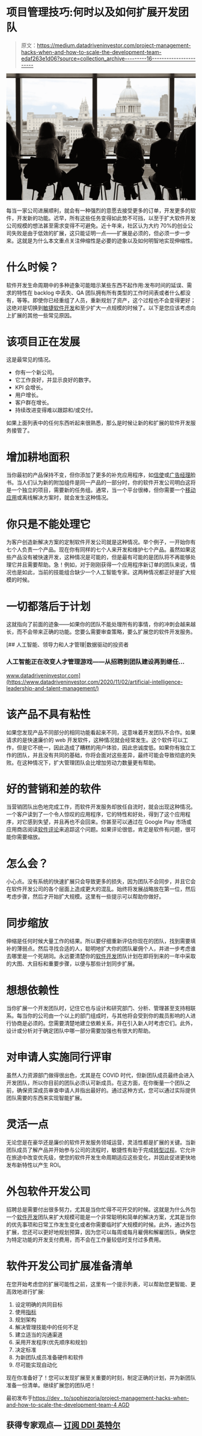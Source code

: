 # 项目管理技巧:何时以及如何扩展开发团队

> 原文：<https://medium.datadriveninvestor.com/project-management-hacks-when-and-how-to-scale-the-development-team-edaf263e1d06?source=collection_archive---------16----------------------->

![](img/7f1b8b7d38422138d62fa33adfef856d.png)

每当一家公司进展顺利，就会有一种强烈的意愿去接受更多的订单，开发更多的软件，开发新的功能。迟早，所有这些任务变得如此势不可挡，以至于扩大软件开发公司规模的想法甚至需求变得不可避免。近十年来，社区认为大约 70%的创业公司失败是由于低效的扩展，这只能证明一点——扩展是必须的，但必须一步一步来。这就是为什么本文重点关注伸缩性是必要的迹象以及如何明智地实现伸缩性。

# 什么时候？

软件开发生命周期中的多种迹象可能暗示某些东西不起作用:发布时间的延误、需求的特性在 backlog 中丢失、QA 团队拥有所有类型的工作时间表或者什么都没有，等等。即使你已经重组了人员，重新规划了资产，这个过程也不会变得更好；这绝对是切换到[敏捷软件开发](https://www.fpt-software.com/service/application-services/)和至少扩大一点规模的时候了。以下是您应该考虑向上扩展的其他一些常见原因。

# 该项目正在发展

这是最常见的情况。

*   你有一个新公司。
*   它工作良好，并显示良好的数字。
*   KPI 会增长。
*   用户增长。
*   客户群在增长。
*   持续改进变得难以跟踪和/或交付。

如果上面列表中的任何东西听起来很熟悉，那么是时候让新的和扩展的软件开发服务接管了。

# 增加耕地面积

当你最初的产品保持不变，但你添加了更多的补充应用程序，如[信使](https://www.facebook.com/notes/graddy-solutions/facebook-introduces-messenger/190907657639545/)或[广告经理](https://www.facebook.com/business/news/introducing-the-updated-ads-manager)脸书。当人们认为新的附加组件是同一产品的一部分时，你的软件开发公司明白这将是一个独立的项目，需要新的任务组。通常，当一个平台很棒，但你需要一个[移动应用](https://www.itmhouse.com/native-vs-cross-platform-apps-how-to-choose/)或离线解决方案时，就会发生这种情况。

# 你只是不能处理它

为客户创造新解决方案的定制软件开发公司就是这种情况。举个例子，一开始你有七个人负责一个产品。现在你有同样的七个人来开发和维护七个产品。虽然如果这些产品没有被快速开发，这种情况是可能的，但是最有可能的是团队将不再能够处理它并且需要帮助。急！例如，对于刚刚获得一个应用程序新订单的团队来说，情况也是如此，当前的技能组合缺少一个人工智能专家。这两种情况都正好是扩大规模的时候。

# 一切都落后于计划

这就指向了前面的迹象——如果你的团队不能处理所有的事情，你的冲刺会越来越长，而不会带来正确的功能。您要么需要审查策略，要么扩展您的软件开发服务。

[](https://www.datadriveninvestor.com/2020/11/02/artificial-intelligence-leadership-and-talent-management/) [## 人工智能、领导力和人才管理|数据驱动的投资者

### 人工智能正在改变人才管理游戏——从招聘到团队建设再到继任…

www.datadriveninvestor.com](https://www.datadriveninvestor.com/2020/11/02/artificial-intelligence-leadership-and-talent-management/) 

# 该产品不具有粘性

如果您发现产品不同部分的相同功能看起来不同，这意味着开发团队不合作。如果请求的是快速廉价的 web 开发软件，这种情况就会经常发生。这个软件可以工作，但是它不统一，因此造成了糟糕的用户体验，因此忠诚度低。如果你有独立工作的团队，并且没有共同的基础，你将会面对这些差异，最终可能会导致彻底的失败。在这种情况下，扩大管理团队会比增加劳动力数量更有帮助。

# 好的营销和差的软件

当营销团队出色地完成工作，而软件开发服务却放任自流时，就会出现这种情况。一个客户读到了一个令人惊叹的应用程序，它的特性和好处，得到了这个应用程序，对它感到失望，并且再也不会回来。你甚至可以通过在 Google Play 市场或应用商店阅读[软件评论](https://www.g2.com/categories/technology-review-platforms)来追踪这个问题。如果评论很低，肯定是软件有问题，很可能你需要缩放。

# 怎么会？

小心点。没有系统的快速扩展只会导致更多的损失，因为团队不会同步，并且它会在软件开发公司的各个层面上造成更大的混乱。始终将发展战略放在第一位，然后考虑步骤，然后才开始扩大规模。这里有一些提示可以帮助你做好。

# 同步缩放

伸缩是任何时候大量工作的结果。所以要仔细重新评估你现在的团队，找到需要填补的薄弱点。然后寻找合适的人，聪明地扩大你的团队雇佣个人，并进一步考虑谁去哪里是一个死胡同。永远要清楚你的[软件开发](https://www.fpt-software.com/service/application-services/)团队计划在即将到来的一年中采取的大图、大目标和重要步骤，以便与那些计划同步扩展。

# 想想依赖性

当你扩展一个开发团队时，记住它也与设计和研究部门、分析、管理甚至支持相联系。每当你的公司由一个以上的部门组成时，与其他将会受到你的裁员影响的人进行协商是必须的。您需要清楚地建立依赖关系，并在引入新人时考虑它们。此外，设计或分析对于确定团队中哪一部分需要加强也有很大的帮助。

# 对申请人实施同行评审

虽然人力资源部门做得很出色，尤其是在 COVID 时代，但新团队成员最终会进入开发团队，所以你目前的团队必须认可新成员。在这方面，在你衡量一个团队之前，确保资深成员审查申请人并指出最好的。通过这种方式，您可以通过实际提供团队需要的东西来实现智能扩展。

# 灵活一点

无论您是在豪华还是廉价的软件开发服务领域运营，灵活性都是扩展的关键。当新团队成员了解产品并开始参与公司的流程时，敏捷性有助于完成[转型过程](https://www.itmhouse.com/digital-transformation-strategy-for-small-business/)。它允许在旅途中改变优先级，使您的软件开发生命周期适应这些变化，并因此促进更快地发布新特性以产生 ROI。

# 外包软件开发公司

招聘总是需要付出很多努力，尤其是当你忙得不可开交的时候。这就是为什么外包一个[软件开发](https://www.fpt-software.com/service/application-services/)团队来扩大规模可能是一个非常聪明和简单的解决方案，尤其是当你的优先事项和日常工作发生变化或者你需要临时扩大规模的时候。此外，通过外包扩展，您还可以更好地规划预算，因为您可以每周或每月雇佣和解雇团队，确保您为特定功能的开发支付费用，而不会在工作量较低时支付过多费用。

# 软件开发公司扩展准备清单

在您开始考虑您的扩展可能性之前，这里有一个提示列表，可以帮助您更智能、更高效地进行扩展:

1.  设定明确的共同目标
2.  使用[指标](https://dzone.com/articles/8-metrics-for-rapidly-scaling-dev-teams-my-wild-ri)
3.  规划架构
4.  解决管理技能中的任何不足
5.  建立适当的沟通渠道
6.  采用开发程序(优先顺序和规划)
7.  决定标准
8.  为新团队成员准备硬件和软件
9.  尽可能实现自动化

现在你准备好了！您可以发现扩展至关重要的时刻，制定正确的计划，并为新团队准备一份清单。继续扩展您的团队吧！

最初发布于[https://dev . to/sophiezoria/project-management-hacks-when-and-how-to-scale-the-development-team-4 AGD](https://dev.to/sophiezoria/project-management-hacks-when-and-how-to-scale-the-development-team-4agd)

## 获得专家观点— [订阅 DDI 英特尔](https://datadriveninvestor.com/ddi-intel)